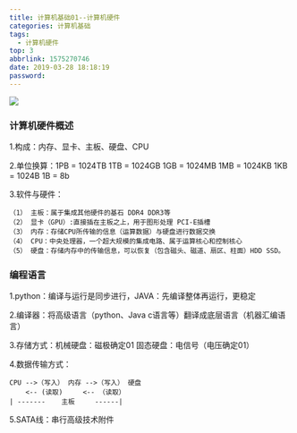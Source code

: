 ```yaml
---
title: 计算机基础01--计算机硬件
categories: 计算机基础
tags:
  - 计算机硬件
top: 3
abbrlink: 1575270746
date: 2019-03-28 18:18:19
password:
---
```



![](https://jwangtec.oss-cn-chengdu.aliyuncs.com/jwangcloud/index/computer.jpeg)


### 计算机硬件概述


<!--more-->

1.构成：内存、显卡、主板、硬盘、CPU

2.单位换算：1PB = 1024TB 1TB = 1024GB 1GB = 1024MB 1MB = 			1024KB 1KB = 1024B 1B = 8b

3.软件与硬件：

	（1） 主板：属于集成其他硬件的基石 DDR4 DDR3等
	（2） 显卡（GPU）:直接插在主板之上，用于图形处理 PCI-E插槽
	（3） 内存：存储CPU所传输的信息（运算数据）与硬盘进行数据交换
	（4） CPU：中央处理器，一个超大规模的集成电路、属于运算核心和控制核心
	（5） 硬盘：存储内存中的传输信息，可以恢复（包含磁头、磁道、扇区、柱面）HDD SSD。
	



### 编程语言




1.python：编译与运行是同步进行，JAVA：先编译整体再运行，更稳定

2.编译器：将高级语言（python、Java c语言等）翻译成底层语言（机器汇编语言）

3.存储方式：机械硬盘：磁极确定01 固态硬盘：电信号（电压确定01）

4.数据传输方式：

	CPU -->（写入） 内存 -->（写入） 硬盘
	    <-- (读取)     <-- （读取）
	| -------    主板     ------|

5.SATA线：串行高级技术附件